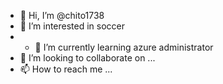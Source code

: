 - 👋 Hi, I’m @chito1738
- 👀 I’m interested in soccer
- - 🌱 I’m currently learning azure administrator
- 💞️ I’m looking to collaborate on ...
- 📫 How to reach me ...

<!---
chito1738/chito1738 is a ✨ special ✨ repository because its `README.md` (this file) appears on your GitHub profile.
You can click the Preview link to take a look at your changes.
--->
